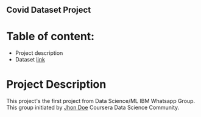 ## Covid Dataset Project

# Table of content:
  - Project description
  - Dataset [link](https://github.com/CSSEGISandData/COVID-19/tree/master/csse_covid_19_data) 
  
# Project Description
This project's the first project from Data 
Science/ML IBM Whatsapp Group. This group initiated
by [Jhon Doe](google.com) Coursera Data Science 
Community.  

